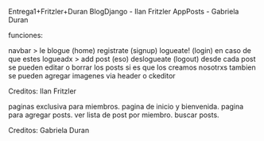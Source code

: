 Entrega1+Fritzler+Duran
BlogDjango - Ilan Fritzler
AppPosts - Gabriela Duran

funciones:

navbar > le blogue (home) registrate (signup) logueate! (login) 
en caso de que estes logueadx > add post (eso) deslogueate (logout)
desde cada post se pueden editar o borrar los posts si es que los creamos nosotrxs
tambien se pueden agregar imagenes via header o ckeditor

Creditos: Ilan Fritzler

paginas exclusiva para miembros.
pagina de inicio y bienvenida.
pagina para agregar posts. ver lista de post por miembro. buscar posts.

Creditos: Gabriela Duran
